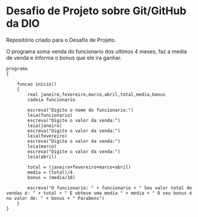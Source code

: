 # Desafio de Projeto sobre Git/GitHub da DIO
Repositório criado para o Desafio de Projeto.

O programa soma venda do funcionario dos ultimos 4 meses, faz a media de venda e informa o bonus que ele ira ganhar.
	

	programa
	{
		
		funcao inicio()
		{
			real janeiro,fevereiro,marco,abril,total,media,bonus
			cadeia funcionario
			
			escreva("Digite o nome do funcionario:")
			leia(funcionario)
			escreva("Digite o valor da venda:")
			leia(janeiro)
			escreva("Digite o valor da venda:")
			leia(fevereiro)
			escreva("Digite o valor da venda:")
			leia(marco)
			escreva("Digite o valor da venda:")
			leia(abril)
	
			total = (janeiro+fevereiro+marco+abril)
			media = (total)/4
			bonus = (media/10)
	
			escreva("O funcionario: " + funcionario + " Seu valor total de vendas é: " + total + " E obteve uma media " + media + " O seu bonus é no valor de: " + bonus + " Parabens")
		}
	}
